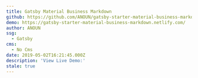 ```yaml
---
title: Gatsby Material Business Markdown
github: https://github.com/ANOUN/gatsby-starter-material-business-markdown
demo: https://gatsby-starter-material-business-markdown.netlify.com/
author: ANOUN
ssg:
  - Gatsby
cms:
  - No Cms
date: 2019-05-02T16:21:45.000Z
description: 'View Live Demo:'
stale: true
---
```

